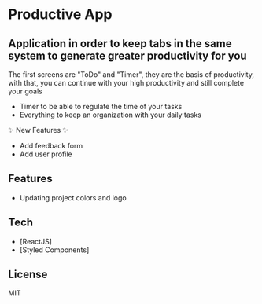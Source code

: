 # Productive App
## Application in order to keep tabs in the same system to generate greater productivity for you

The first screens are "ToDo" and "Timer", they are the basis of productivity, with that, you can continue with your high productivity and still complete your goals

- Timer to be able to regulate the time of your tasks
- Everything to keep an organization with your daily tasks

✨ New Features ✨

- Add feedback form
- Add user profile


## Features

- Updating project colors and logo

## Tech


- [ReactJS]
- [Styled Components]


## License

MIT

 

